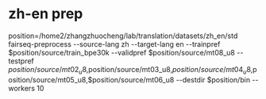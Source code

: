 # zh-en prep
position=/home2/zhangzhuocheng/lab/translation/datasets/zh_en/std
fairseq-preprocess --source-lang zh --target-lang en --trainpref $position/source/train_bpe30k --validpref $position/source/mt08_u8 --testpref $position/source/mt02_u8,$position/source/mt03_u8,$position/source/mt04_u8,$position/source/mt05_u8,$position/source/mt06_u8 --destdir $position/bin --workers 10